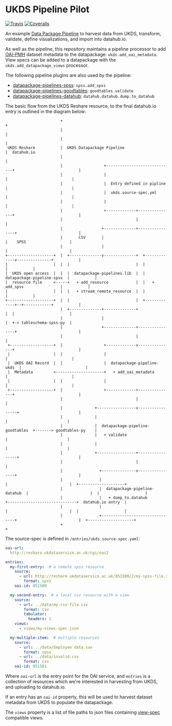 # UKDS Pipeline Pilot

[![Travis](https://img.shields.io/travis/frictionlessdata/pilot-ukds/master.svg)](https://travis-ci.org/frictionlessdata/pilot-ukds)
[![Coveralls](http://img.shields.io/coveralls/frictionlessdata/pilot-ukds.svg?branch=master)](https://coveralls.io/r/frictionlessdata/pilot-ukds?branch=master)

An example [Data Package Pipeline](https://github.com/frictionlessdata/datapackage-pipelines/) to harvest data from UKDS, transform, validate, define visualizations, and import into datahub.io. 

As well as the pipeline, this repository maintains a pipeline processor to add [OAI-PMH](http://www.openarchives.org/OAI/openarchivesprotocol.html) dataset metadata to the datapackage: `ukds.add_oai_metadata`. View specs can be added to a datapackage with the `ukds.add_datapackage_views` processor.

The following pipeline plugins are also used by the pipeline:
- [datapackage-pipelines-spss](https://github.com/frictionlessdata/datapackage-pipelines-spss): `spss.add_spss`
- [datapackage-pipelines-goodtables](https://github.com/frictionlessdata/datapackage-pipelines-goodtables): `goodtables.validate`
- [datapackage-pipelines-datahub](https://github.com/datahq/datapackage-pipelines-datahub): `datahub.datahub.dump.to_datahub`

The basic flow from the UKDS Reshare resource, to the final datahub.io entry is outlined in the diagram below:

```
                        +                                                                             +
                        |                                                                             |
                        |                                                                             |
 UKDS Reshare           |  UKDS Datapackage Pipeline                                                  |  datahub.io
                        |                                                                             |
                        |                  +-----------------------------+                            |
                        |                  |                             |                            |
                        |                  |  Entry defined in pipline   |                            |
                        |                  |  ukds.source-spec.yml       |                            |
                        |                  |                             |                            |
                        |                  +-------------+---------------+                            |
                        |                                |                                            |
                        |                 +--------------+----------------+                           |
                        |       CSV       |                               |    SPSS                   |
                        |                 |                               |                           |
+--------------------+  |  +--------------v--------------+  +-------------v---------------+           |
|                    |  |  |                             |  |                             |           |
|  UKDS open access  |  |  |  datapackage-pipelines.lib  |  |  datapackage-pipeline-spss  |           |
|  resource file     <-----+   + add_resource            |  |   + add_spss                |           |
|                    |  |  |   + stream_remote_resource  |  |                             |           |
+--------------------+  |  |                             |  +-------------+--+------------+           |
                        |  +--------------+--------------+                |  |                        |
                        |                 |                               |  +-> tableschema-spss-py  |
                        |                 +--------------+----------------+                           |
                        |                                |                                            |
 +-------------------+  |                  +-------------v---------------+                            |
 |                   |  |                  |                             |                            |
 |  UKDS OAI Record  |  |                  |  datapackage-pipeline-ukds  |                            |
 |  Metadata         <---------------------+   + add_oai_metadata        |                            |
 |                   |  |                  |                             |                            |
 +-------------------+  |                  +-------------+---------------+                            |
                        |                                |                                            |
                        |              +-----------------v-----------------+                          |
                        |              |                                   |                          |
                        |              |  datapackage-pipeline-goodtables  +-------> goodtables-py    |
                        |              |   + validate                      |                          |
                        |              |                                   |                          |
                        |              +-----------------+-----------------+                          |
                        |                                |                                            |
                        |                +---------------v----------------+                           |
                        |                |                                |                           |  +--------------------+
                        |                |  datapackage-pipeline-datahub  |                           |  |                    |
                        |                |   + dump_to.datahub            +------------------------------>  datahub.io entry  |
                        |                |                                |                           |  |                    |
                        |                +--------------------------------+                           |  +--------------------+
                        +                                                                             +

```

The source-spec is defined in `/entries/ukds.source-spec.yaml`:

```yml
oai-url:
  http://reshare.ukdataservice.ac.uk/cgi/oai2

entries:
  my-first-entry:  # a remote spss resource
    source:
      - url: http://reshare.ukdataservice.ac.uk/851500/2/my-spss-file.sav
        format: spss
    oai-id: 851500

  my-second-entry:  # a local csv resource with a view
    source:
      - url: ../data/my-csv-file.csv
        format: csv
        tabulator:
          headers: 1
    views:
      - views/my-views-spec.json

  my-multiple-item:  # multiple resources
    source:
      - url: ../data/Employee data.sav
        format: spss
      - url: ../data/invalid.csv
        format: csv
    oai-id: 851501
```

Where `oai-url` is the entry point for the OAI service, and `entries` is a collection of resources which we're interested in harvesting from UKDS, and uploading to datahub.io.

If an entry has an `oai-id` property, this will be used to harvest dataset metadata from UKDS to populate the datapackage.

The `views` property is a list of file paths to json files containing [view-spec](https://specs.frictionlessdata.io/views/) compatible views.
